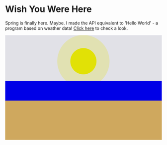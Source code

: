 # Wish You Were Here
Spring is finally here. Maybe. I made the API equivalent to 'Hello World' - a program based on weather data! [Click here](https://cdn.rawgit.com/Magnusaur/aesth-prog/df88f3c5/mini_ex/mini_ex8/weather_index.html) to check a look.

![alt](https://github.com/Magnusaur/aesth-prog/blob/master/mini_ex/mini_ex8/weather_screenshot.png)


